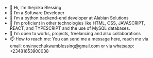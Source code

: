 - 👋 Hi, I’m Ihejirika Blessing 
- 👀 I’m a Software Developer 
- 🌱 I’m a python backend-end developer at Alabian Solutions 
- 🌱 I’m proficient in other technologies like HTML, CSS, JAVASCRIPT, REACT, and TYPESCRIPT and the use of MySQL databases.
- 💞️ I’m open to works, projects, freelancing and also collaborations
- 📫 How to reach me: You can send me a message here, reach me via email: onyinyechukwumblessing@gmail.com or via whatsapp: +23481653900038
  
  

<!---
A versatile professional with expertise in software development with a background in Python (Django) 
and a keen understanding of front-end technologies, including CSS, Tailwind CSS, JavaScript, and React.
Proven ability to design, implement, and optimize scalable and efficient backend systems and excels in 
crafting user-friendly interfaces and ensuring seamless functionality across devices. Known for a proactive
problem-solving approach and commitment to excellence, thrives in dynamic project environments. 
--->
